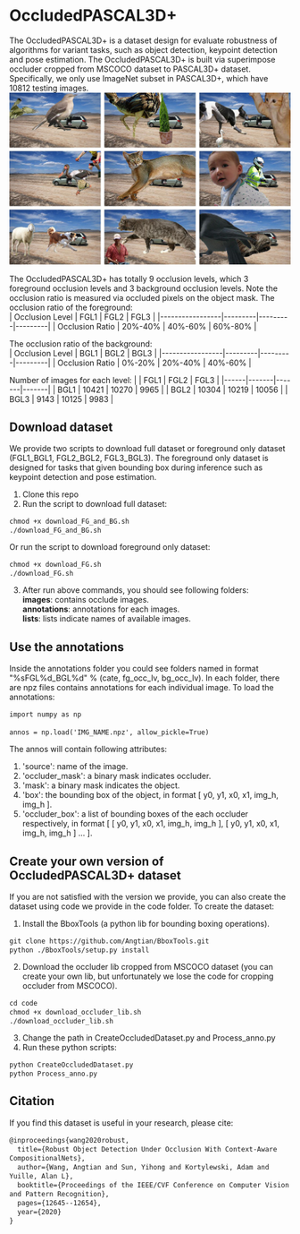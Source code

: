 # OccludedPASCAL3D+
The OccludedPASCAL3D+ is a dataset design for evaluate robustness of algorithms for variant tasks, such as object detection, keypoint detection and pose estimation. 
The OccludedPASCAL3D+ is built via superimpose occluder cropped from MSCOCO dataset to PASCAL3D+ dataset. Specifically, we only use ImageNet subset in PASCAL3D+, which have 10812 testing images.  
![Figure of Car in OccludedPASCAL3D+ in 9 occlussion levels](https://github.com/Angtian/OccludedPASCAL3D/blob/master/Example.JPEG)

The OccludedPASCAL3D+ has totally 9 occlusion levels, which 3 foreground occlusion levels and 3 background occlusion levels. Note the occlusion ratio is measured via occluded pixels on the object mask. 
The occlusion ratio of the foreground:  
| Occlusion Level | FGL1    | FGL2    | FGL3    |
|-----------------|---------|---------|---------|
| Occlusion Ratio | 20%-40% | 40%-60% | 60%-80% |   

The occlusion ratio of the background:  
| Occlusion Level | BGL1    | BGL2    | BGL3    |
|-----------------|---------|---------|---------|
| Occlusion Ratio | 0%-20%  | 20%-40% | 40%-60% |  

Number of images for each level:
|      | FGL1  | FGL2  | FGL3  |
|------|-------|-------|-------|
| BGL1 | 10421 | 10270 | 9965  |
| BGL2 | 10304 | 10219 | 10056 |
| BGL3 | 9143  | 10125 | 9983  |  

## Download dataset
We provide two scripts to download full dataset or foreground only dataset (FGL1_BGL1, FGL2_BGL2, FGL3_BGL3). The foreground only dataset is designed for tasks that given bounding box during inference such as keypoint detection and pose estimation.  
1. Clone this repo
2. Run the script to download full dataset:

```
chmod +x download_FG_and_BG.sh
./download_FG_and_BG.sh
```

Or run the script to download foreground only dataset:

```
chmod +x download_FG.sh
./download_FG.sh
```

3. After run above commands, you should see following folders:  
**images**: contains occlude images.  
**annotations**: annotations for each images.  
**lists**: lists indicate names of available images.  

## Use the annotations
Inside the annotations folder you could see folders named in format "%sFGL%d_BGL%d" % (cate, fg_occ_lv, bg_occ_lv). In each folder, there are npz files contains annotations for each individual image.
To load the annotations:

```
import numpy as np

annos = np.load('IMG_NAME.npz', allow_pickle=True)
```

The annos will contain following attributes:
1. 'source': name of the image.  
2. 'occluder_mask': a binary mask indicates occluder.  
3. 'mask': a binary mask indicates the object.  
4. 'box': the bounding box of the object, in format \[ y0, y1, x0, x1, img_h, img_h \].  
5. 'occluder_box': a list of bounding boxes of the each occluder respectively, in format \[ \[ y0, y1, x0, x1, img_h, img_h \], \[ y0, y1, x0, x1, img_h, img_h \] ... \].  

## Create your own version of OccludedPASCAL3D+ dataset
If you are not satisfied with the version we provide, you can also create the dataset using code we provide in the code folder. To create the dataset:
1. Install the BboxTools (a python lib for bounding boxing operations).

```
git clone https://github.com/Angtian/BboxTools.git
python ./BboxTools/setup.py install
```

2. Download the occluder lib cropped from MSCOCO dataset (you can create your own lib, but unfortunately we lose the code for cropping occluder from MSCOCO).

```
cd code
chmod +x download_occluder_lib.sh
./download_occluder_lib.sh
```

3. Change the path in CreateOccludedDataset.py and Process_anno.py
4. Run these python scripts:

```
python CreateOccludedDataset.py
python Process_anno.py
```

## Citation
If you find this dataset is useful in your research, please cite:

```
@inproceedings{wang2020robust,
  title={Robust Object Detection Under Occlusion With Context-Aware CompositionalNets},
  author={Wang, Angtian and Sun, Yihong and Kortylewski, Adam and Yuille, Alan L},
  booktitle={Proceedings of the IEEE/CVF Conference on Computer Vision and Pattern Recognition},
  pages={12645--12654},
  year={2020}
}
```




